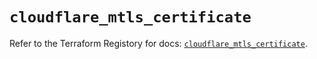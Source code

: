 # `cloudflare_mtls_certificate`

Refer to the Terraform Registory for docs: [`cloudflare_mtls_certificate`](https://www.terraform.io/docs/providers/cloudflare/r/mtls_certificate).
